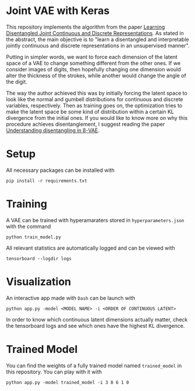 # Joint VAE with Keras

This repository implements the algorithm from the paper [Learning Disentangled Joint Continuous and Discrete Representations](https://arxiv.org/abs/1804.00104). As stated in the abstract, the main objective is to "learn a disentangled and interpretable jointly continuous and discrete representations in an unsupervised manner".

Putting in simpler words, we want to force each dimension of the latent space of a VAE to change something different from the other ones. If we consider images of digits, then hopefully changing one dimension would alter the thickness of the strokes, while another would change the angle of the digit.

The way the author achieved this was by initially forcing the latent space to look like the normal and gumbell distributions for continuous and discrete variables, respectively. Then as training goes on, the optimization tries to make the latent space be some kind of distribution within a certain KL divergence from the initial ones. If you would like to know more on why this procedure achieves disentanglement, I suggest reading the paper [Understanding disentangling in β-VAE](https://arxiv.org/abs/1804.03599).

# Setup

All necessary packages can be installed with

```
pip install -r requirements.txt
```

# Training

A VAE can be trained with hyperamaraters stored in `hyperparameters.json` with the command

```
python train_model.py
```

All relevant statistics are automatically logged and can be viewed with

```
tensorboard --logdir logs
```


# Visualization

An interactive app made with `Dash` can be launch with

```
python app.py -model <MODEL NAME> -i <ORDER OF CONTINUOUS LATENT>
```

In order to know which continuous latent dimensions actually matter, check the tensorboard logs and see which ones have the highest KL divergence.

# Trained Model

You can find the weights of a fully trained model named `trained_model` in this repository. You can play with it with

```
python app.py -model trained_model -i 3 8 6 1 0
```